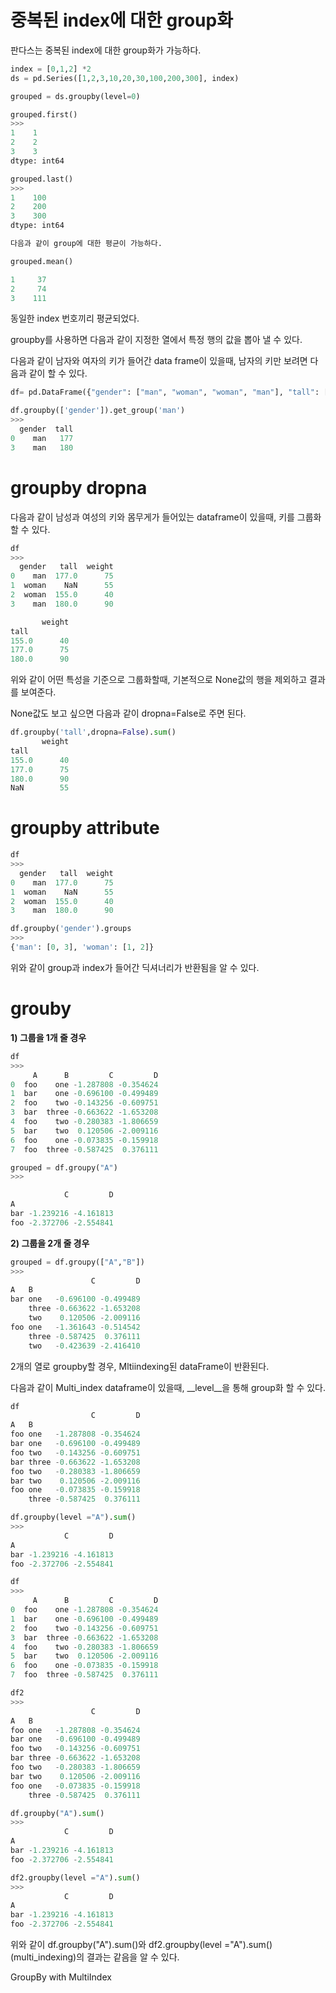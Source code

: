 # 중복된 index에 대한 group화 

판다스는 중복된 index에 대한 group화가 가능하다.

```python
index = [0,1,2] *2
ds = pd.Series([1,2,3,10,20,30,100,200,300], index)

grouped = ds.groupby(level=0)

grouped.first()
>>>
1    1
2    2
3    3
dtype: int64

grouped.last()
>>>
1    100
2    200
3    300
dtype: int64

다음과 같이 group에 대한 평균이 가능하다.
```

```python
grouped.mean()

1     37
2     74
3    111
```

동일한 index 번호끼리 평균되었다.

groupby를 사용하면 다음과 같이 지정한 열에서 특정 행의 값을 뽑아 낼 수 있다.

다음과 같이 남자와 여자의 키가 들어간 data frame이 있을때, 남자의 키만 보려면 다음과 같이 할 수 있다. 
```python
df= pd.DataFrame({"gender": ["man", "woman", "woman", "man"], "tall": [177, 165, 155, 180]})

df.groupby(['gender']).get_group('man')
>>>
  gender  tall
0    man   177
3    man   180
```

# groupby dropna

다음과 같이 남성과 여성의 키와 몸무게가 들어있는 dataframe이 있을때, 키를 그룹화 할 수 있다.
```python
df
>>>
  gender   tall  weight
0    man  177.0      75
1  woman    NaN      55
2  woman  155.0      40
3    man  180.0      90

       weight
tall         
155.0      40
177.0      75
180.0      90

```
위와 같이 어떤 특성을 기준으로 그룹화할때, 기본적으로 None값의 행을 제외하고 결과를 보여준다.

None값도 보고 싶으면 다음과 같이 dropna=False로 주면 된다.

```python
df.groupby('tall',dropna=False).sum()
       weight
tall         
155.0      40
177.0      75
180.0      90
NaN        55
```

# groupby attribute
```python
df
>>>
  gender   tall  weight
0    man  177.0      75
1  woman    NaN      55
2  woman  155.0      40
3    man  180.0      90

df.groupby('gender').groups
>>>
{'man': [0, 3], 'woman': [1, 2]}
```
위와 같이 group과 index가 들어간 딕셔너리가 반환됨을 알 수 있다.

# grouby

__1) 그룹을 1개 줄 경우__

```python
df
>>>
     A      B         C         D
0  foo    one -1.287808 -0.354624
1  bar    one -0.696100 -0.499489
2  foo    two -0.143256 -0.609751
3  bar  three -0.663622 -1.653208
4  foo    two -0.280383 -1.806659
5  bar    two  0.120506 -2.009116
6  foo    one -0.073835 -0.159918
7  foo  three -0.587425  0.376111

grouped = df.groupy("A")
>>>

            C         D
A                      
bar -1.239216 -4.161813
foo -2.372706 -2.554841
```

__2) 그룹을 2개 줄 경우__

```python
grouped = df.groupy(["A","B"])
>>>
                  C         D
A   B                        
bar one   -0.696100 -0.499489
    three -0.663622 -1.653208
    two    0.120506 -2.009116
foo one   -1.361643 -0.514542
    three -0.587425  0.376111
    two   -0.423639 -2.416410
```
2개의 열로 groupby할 경우, Mltiindexing된 dataFrame이 반환된다.

다음과 같이 Multi_index dataframe이 있을때, __level__을 통해 group화 할 수 있다.

```python
df
                  C         D
A   B                        
foo one   -1.287808 -0.354624
bar one   -0.696100 -0.499489
foo two   -0.143256 -0.609751
bar three -0.663622 -1.653208
foo two   -0.280383 -1.806659
bar two    0.120506 -2.009116
foo one   -0.073835 -0.159918
    three -0.587425  0.376111

df.groupby(level ="A").sum()
>>>
            C         D
A                      
bar -1.239216 -4.161813
foo -2.372706 -2.554841

df
>>>
     A      B         C         D
0  foo    one -1.287808 -0.354624
1  bar    one -0.696100 -0.499489
2  foo    two -0.143256 -0.609751
3  bar  three -0.663622 -1.653208
4  foo    two -0.280383 -1.806659
5  bar    two  0.120506 -2.009116
6  foo    one -0.073835 -0.159918
7  foo  three -0.587425  0.376111

df2
>>>
                  C         D
A   B                        
foo one   -1.287808 -0.354624
bar one   -0.696100 -0.499489
foo two   -0.143256 -0.609751
bar three -0.663622 -1.653208
foo two   -0.280383 -1.806659
bar two    0.120506 -2.009116
foo one   -0.073835 -0.159918
    three -0.587425  0.376111

df.groupby("A").sum()
>>>
            C         D
A                      
bar -1.239216 -4.161813
foo -2.372706 -2.554841

df2.groupby(level ="A").sum()
>>>
            C         D
A                      
bar -1.239216 -4.161813
foo -2.372706 -2.554841
```
위와 같이 df.groupby("A").sum()와 df2.groupby(level ="A").sum()(multi_indexing)의 결과는 같음을 알 수 있다.

GroupBy with MultiIndex 

